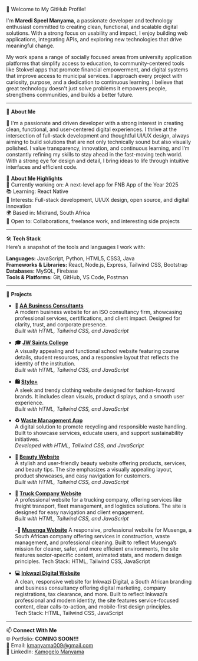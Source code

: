 👋 Welcome to My GitHub Profile!

I'm **Maredi Speel Manyama**, a passionate developer and technology enthusiast committed to creating clean, functional, and scalable digital solutions. With a strong focus on usability and impact, I enjoy building web applications, integrating APIs, and exploring new technologies that drive meaningful change. 

My work spans a range of socially focused areas from university application platforms that simplify access to education, to community-centered tools like Stokvel apps that promote financial empowerment, and digital systems that improve access to municipal services. I approach every project with curiosity, purpose, and a dedication to continuous learning. I believe that great technology doesn't just solve problems it empowers people, strengthens communities, and builds a better future.

---

🚀 **About Me**  

🧠 I'm a passionate and driven developer with a strong interest in creating clean, functional, and user-centered digital experiences. I thrive at the intersection of full-stack development and thoughtful UI/UX design, always aiming to build solutions that are not only technically sound but also visually polished. I value transparency, innovation, and continuous learning, and I’m constantly refining my skills to stay ahead in the fast-moving tech world. With a strong eye for design and detail, I bring ideas to life through intuitive interfaces and efficient code.

🚀 **About Me Highlights**  
💼 Currently working on: A next-level app for FNB App of the Year 2025  
📚 Learning: React Native  
🎯 Interests: Full-stack development, UI/UX design, open source, and digital innovation  
🌍 Based in: Midrand, South Africa  
🤝 Open to: Collaborations, freelance work, and interesting side projects

---

🛠️ **Tech Stack**  
Here’s a snapshot of the tools and languages I work with:

**Languages:** JavaScript, Python, HTML5, CSS3, Java  
**Frameworks & Libraries:** React, Node.js, Express, Tailwind CSS, Bootstrap  
**Databases:** MySQL, Firebase  
**Tools & Platforms:** Git, GitHub, VS Code, Postman  

---

📂 **Projects**

- **🏢 [AA Business Consultants](https://kamzamanyama.github.io/AABusiness-Consultant-/)**  
  A modern business website for an ISO consultancy firm, showcasing professional services, certifications, and client impact. Designed for clarity, trust, and corporate presence.  
  _Built with HTML, Tailwind CSS, and JavaScript_

- **🎓 [JW Saints College](https://kamzamanyama.github.io/jwsaints/)**  
  A visually appealing and functional school website featuring course details, student resources, and a responsive layout that reflects the identity of the institution.  
  _Built with HTML, Tailwind CSS, and JavaScript_

- **🛍️ [Style+](https://kamzamanyama.github.io/page-coming-soon/)**  
  A sleek and trendy clothing website designed for fashion-forward brands. It includes clean visuals, product displays, and a smooth user experience.  
  _Built with HTML, Tailwind CSS, and JavaScript_

- **♻️ [Waste Management App](https://kamzamanyama.github.io/pacificScraps/)**  
  A digital solution to promote recycling and responsible waste handling. Built to showcase services, educate users, and support sustainability initiatives.  
  _Developed with HTML, Tailwind CSS, and JavaScript_
  
- **💅 [Beauty Website](https://kamzamanyama.github.io/prjectBeauty/)**  
  A stylish and user-friendly beauty website offering products, services, and beauty tips. The site emphasizes a visually appealing layout, product showcases, and easy navigation for customers.  
  _Built with HTML, Tailwind CSS, and JavaScript_

- **🚛 [Truck Company Website](https://kamzamanyama.github.io/truck_company/)**  
  A professional website for a trucking company, offering services like freight transport, fleet management, and logistics solutions. The site is designed for easy navigation and client engagement.  
  _Built with HTML, Tailwind CSS, and JavaScript_

  -**🧹  [Musenga Website](https://kamzamanyama.github.io/musenga-industrial-services-site/)** 
A responsive, professional website for Musenga, a South African company offering services in construction, waste management, and professional cleaning. Built to reflect Musenga’s mission for cleaner, safer, and more efficient environments, the site features sector-specific content, animated stats, and modern design principles.
Tech Stack: HTML, Tailwind CSS, JavaScript

- **💻 [Inkwazi Digital Website](https://kamzamanyama.github.io/page-coming-soon/)**  
A clean, responsive website for Inkwazi Digital, a South African branding and business consultancy offering digital marketing, company registrations, tax clearance, and more. Built to reflect Inkwazi’s professional and modern identity, the site features service-focused content, clear calls-to-action, and mobile-first design principles.  
Tech Stack: HTML, Tailwind CSS, JavaScript

  
---

📫 **Connect With Me**  
🌐 Portfolio: **COMING SOON!!!**  
📧 Email: [kmanyama009@gmail.com](mailto:kmanyama009@gmail.com)  
💼 LinkedIn: [Kamogelo Manyama](https://www.linkedin.com/in/kamogelo-manyama-711269281/)

